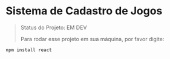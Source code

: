 # Sistema de Cadastro de Jogos

> Status do Projeto: EM DEV
>
> Para rodar esse projeto em sua máquina, por favor digite:

```
npm install react

```
